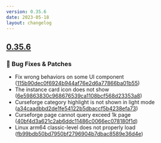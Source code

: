 ```yaml
---
version: 0.35.6
date: 2023-05-18
layout: changelog
---
```

## [0.35.6](#0.35.6)
### 🐛 Bug Fixes & Patches

- Fix wrong behaviors on some UI component ([115b90dec0f6924b944af76e2d6a77866ba01b55](https://github.com/Voxelum/x-minecraft-launcher/commit/115b90dec0f6924b944af76e2d6a77866ba01b55))
- The instance card icon does not show ([6e59863830c968676539ca1108bcf568d23353a8](https://github.com/Voxelum/x-minecraft-launcher/commit/6e59863830c968676539ca1108bcf568d23353a8))
- Curseforge category highlight is not shown in light mode ([a34caadbbd2de1fe54122b5dbaccf5b4238efa73](https://github.com/Voxelum/x-minecraft-launcher/commit/a34caadbbd2de1fe54122b5dbaccf5b4238efa73))
- Curseforge page cannot query exceed 1k page ([40bf4d3a621c2ab6ddc11486c0066ec078180f1d](https://github.com/Voxelum/x-minecraft-launcher/commit/40bf4d3a621c2ab6ddc11486c0066ec078180f1d))
- Linux arm64 classic-level does not properly load ([fb99bdb50bd7950bf2796904b7dbac8589e36d4e](https://github.com/Voxelum/x-minecraft-launcher/commit/fb99bdb50bd7950bf2796904b7dbac8589e36d4e))

